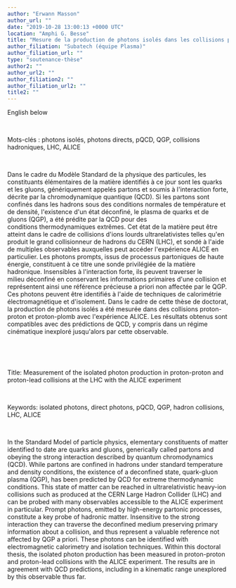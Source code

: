 ```yaml
---
author: "Erwann Masson"
author_url: ""
date: "2019-10-28 13:00:13 +0000 UTC"
location: "Amphi G. Besse"
title: "Mesure de la production de photons isolés dans les collisions proton-proton et proton-plomb au LHC avec l’expérience ALICE"
author_filiation: "Subatech (équipe Plasma)"
author_filiation_url: ""
type: "soutenance-thèse"
author2: ""
author_url2: ""
author_filiation2: ""
author_filiation_url2: ""
title2: ""
---
```


English below

 


Mots-clés : photons isolés, photons directs, pQCD, QGP, collisions hadroniques, LHC, ALICE

 


Dans le cadre du Modèle Standard de la physique des particules, les constituants élémentaires de la matière identifiés à ce jour sont les quarks et les gluons, génériquement appelés partons et soumis à l'interaction forte, décrite par la chromodynamique quantique (QCD). Si les partons sont confinés dans les hadrons sous des conditions normales de température et de densité, l'existence d'un état déconfiné, le plasma de quarks et de gluons (QGP), a été prédite par la QCD pour des conditions thermodynamiques extrêmes. Cet état de la matière peut être atteint dans le cadre de collisions d'ions lourds ultrarelativistes telles qu'en produit le grand collisionneur de hadrons du CERN (LHC), et sondé à l'aide de multiples observables auxquelles peut accéder l'expérience ALICE en particulier. Les photons prompts, issus de processus partoniques de haute énergie, constituent à ce titre une sonde privilégiée de la matière hadronique. Insensibles à l'interaction forte, ils peuvent traverser le milieu déconfiné en conservant les informations primaires d'une collision et représentent ainsi une référence précieuse a priori non affectée par le QGP. Ces photons peuvent être identifiés à l'aide de techniques de calorimétrie électromagnétique et d'isolement. Dans le cadre de cette thèse de doctorat, la production de photons isolés a été mesurée dans des collisions proton-proton et proton-plomb avec l'expérience ALICE. Les résultats obtenus sont compatibles avec des prédictions de QCD, y compris dans un régime cinématique inexploré jusqu'alors par cette observable.


 


 

Title: Measurement of the isolated photon production in proton-proton and proton-lead collisions at the LHC with the ALICE experiment


 


Keywords: isolated photons, direct photons, pQCD, QGP, hadron collisions, LHC, ALICE


 


In the Standard Model of particle physics, elementary constituents of matter identified to date are quarks and gluons, generically called partons and obeying the strong interaction described by quantum chromodynamics (QCD). While partons are confined in hadrons under standard temperature and density conditions, the existence of a deconfined state, quark-gluon plasma (QGP), has been predicted by QCD for extreme thermodynamic conditions. This state of matter can be reached in ultrarelativistic heavy-ion collisions such as produced at the CERN Large Hadron Collider (LHC) and can be probed with many observables accessible to the ALICE experiment in particular. Prompt photons, emitted by high-energy partonic processes, constitute a key probe of hadronic matter. Insensitive to the strong interaction they can traverse the deconfined medium preserving primary information about a collision, and thus represent a valuable reference not affected by QGP a priori. These photons can be identified with electromagnetic calorimetry and isolation techniques. Within this doctoral thesis, the isolated photon production has been measured in proton-proton and proton-lead collisions with the ALICE experiment. The results are in agreement with QCD predictions, including in a kinematic range unexplored by this observable thus far.







